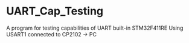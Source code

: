 # UART_Cap_Testing
A program for testing capabilities of UART built-in STM32F411RE Using USART1 connected to CP2102 -> PC
